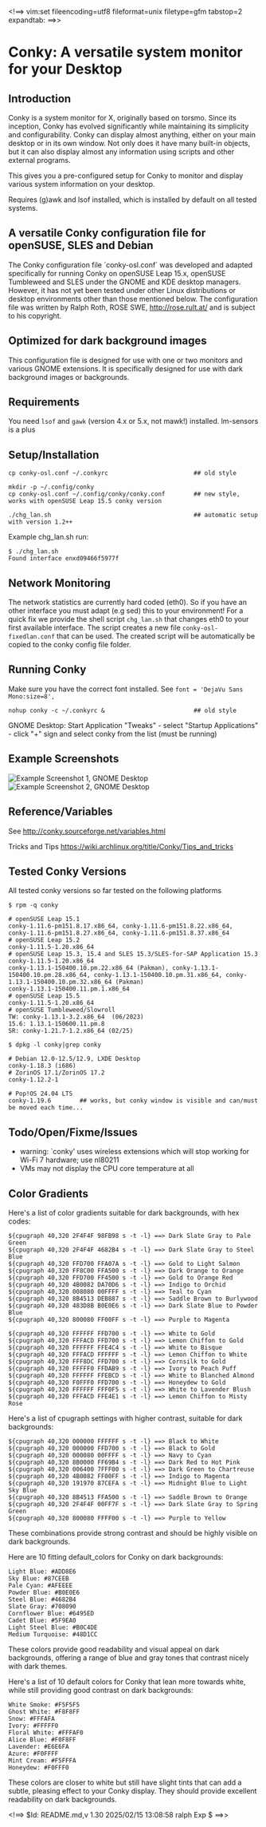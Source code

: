 <!==> vim:set fileencoding=utf8 fileformat=unix filetype=gfm tabstop=2 expandtab: ==>>

# Conky: A versatile system monitor for your Desktop

## Introduction

Conky is a system monitor for X, originally based on torsmo. Since its inception, Conky has evolved significantly while maintaining its simplicity and configurability. Conky can display almost anything, either on your main desktop or in its own window. Not only does it have many built-in objects, but it can also display almost any information using scripts and other external programs.

This gives you a pre-configured setup for Conky to monitor and display various system information on your desktop.

Requires (g)awk and lsof installed, which is installed by default on all tested systems.

## A versatile Conky configuration file for openSUSE, SLES and Debian

The Conky configuration file ´conky-osl.conf´ was developed and adapted specifically for running Conky on openSUSE Leap 15.x, openSUSE Tumbleweed and SLES under the GNOME and KDE desktop managers. However, it has not yet been tested under other Linux distributions or desktop environments other than those mentioned below. The configuration file was written by Ralph Roth, ROSE SWE, http://rose.rult.at/ and is subject to his copyright.

## Optimized for dark background images

This configuration file is designed for use with one or two monitors and various GNOME extensions. It is specifically designed for use with dark background images or backgrounds.

## Requirements

You need `lsof` and `gawk` (version 4.x or 5.x, not mawk!) installed. lm-sensors is a plus 

## Setup/Installation

    cp conky-osl.conf ~/.conkyrc                        ## old style

    mkdir -p ~/.config/conky
    cp conky-osl.conf ~/.config/conky/conky.conf        ## new style, works with openSUSE Leap 15.5 conky version

    ./chg_lan.sh                                        ## automatic setup with version 1.2++

Example chg_lan.sh run:

    $ ./chg_lan.sh
    Found interface enxd09466f5977f


## Network Monitoring

The network statistics are currently hard coded (eth0). So if you have an other interface you must adapt (e.g sed) this to your environment! For a quick fix we provide the shell script `chg_lan.sh` that changes eth0 to your first available interface. The script creates a new file `conky-osl-fixedlan.conf` that can be used. The created script will be automatically be copied to the conky config file folder.

## Running Conky

Make sure you have the correct font installed. See `font = 'DejaVu Sans Mono:size=8',`

    nohup conky -c ~/.conkyrc &                         ## old style

GNOME Desktop:  Start Application "Tweaks" - select "Startup Applications" - click "+" sign and select conky from the list (must be running)

## Example Screenshots

![Example Screenshot 1, GNOME Desktop](https://raw.githubusercontent.com/roseswe/conky-osl/master/ExampleZorinOS172.jpg "GNOME/ZorinOS Desktop Example (Dark Background)")
![Example Screenshot 2, GNOME Desktop](https://raw.githubusercontent.com/roseswe/conky-osl/master/ExampleOS155.png "GNOME 15.5 Desktop Example (Blue Background)")

## Reference/Variables

See <http://conky.sourceforge.net/variables.html>

Tricks and Tips <https://wiki.archlinux.org/title/Conky/Tips_and_tricks>

## Tested Conky Versions

All tested conky versions so far tested on the following platforms

    $ rpm -q conky

    # openSUSE Leap 15.1
    conky-1.11.6-pm151.8.17.x86_64, conky-1.11.6-pm151.8.22.x86_64,
    conky-1.11.6-pm151.8.27.x86_64, conky-1.11.6-pm151.8.37.x86_64
    # openSUSE Leap 15.2
    conky-1.11.5-1.20.x86_64
    # openSUSE Leap 15.3, 15.4 and SLES 15.3/SLES-for-SAP Application 15.3
    conky-1.11.5-1.20.x86_64
    conky-1.13.1-150400.10.pm.22.x86_64 (Pakman), conky-1.13.1-150400.10.pm.28.x86_64, conky-1.13.1-150400.10.pm.31.x86_64, conky-1.13.1-150400.10.pm.32.x86_64 (Pakman)
    conky-1.13.1-150400.11.pm.1.x86_64
    # openSUSE Leap 15.5
    conky-1.11.5-1.20.x86_64
    # openSUSE Tumbleweed/Slowroll
    TW: conky-1.13.1-3.2.x86_64  (06/2023)
    15.6: 1.13.1-150600.11.pm.8
    SR: conky-1.21.7-1.2.x86_64 (02/25)

    $ dpkg -l conky|grep conky

    # Debian 12.0-12.5/12.9, LXDE Desktop
    conky-1.18.3 (i686)
    # ZorinOS 17.1/ZorinOS 17.2
    conky-1.12.2-1

    # Pop!OS 24.04 LTS
    conky-1.19.6        ## works, but conky window is visible and can/must be moved each time...

## Todo/Open/Fixme/Issues

- warning: `conky' uses wireless extensions which will stop working for Wi-Fi 7 hardware; use nl80211
- VMs may not display the CPU core temperature at all

## Color Gradients
Here's a list of color gradients suitable for dark backgrounds, with hex codes:

    ${cpugraph 40,320 2F4F4F 98FB98 s -t -l} ==> Dark Slate Gray to Pale Green
    ${cpugraph 40,320 2F4F4F 4682B4 s -t -l} ==> Dark Slate Gray to Steel Blue
    ${cpugraph 40,320 FFD700 FFA07A s -t -l} ==> Gold to Light Salmon
    ${cpugraph 40,320 FF8C00 FFA500 s -t -l} ==> Dark Orange to Orange
    ${cpugraph 40,320 FFD700 FF4500 s -t -l} ==> Gold to Orange Red
    ${cpugraph 40,320 4B0082 DA70D6 s -t -l} ==> Indigo to Orchid
    ${cpugraph 40,320 008080 00FFFF s -t -l} ==> Teal to Cyan
    ${cpugraph 40,320 8B4513 DEB887 s -t -l} ==> Saddle Brown to Burlywood
    ${cpugraph 40,320 483D8B B0E0E6 s -t -l} ==> Dark Slate Blue to Powder Blue
    ${cpugraph 40,320 800080 FF00FF s -t -l} ==> Purple to Magenta

    ${cpugraph 40,320 FFFFFF FFD700 s -t -l} ==> White to Gold
    ${cpugraph 40,320 FFFACD FFD700 s -t -l} ==> Lemon Chiffon to Gold
    ${cpugraph 40,320 FFFFFF FFE4C4 s -t -l} ==> White to Bisque
    ${cpugraph 40,320 FFFACD FFFFFF s -t -l} ==> Lemon Chiffon to White
    ${cpugraph 40,320 FFF8DC FFD700 s -t -l} ==> Cornsilk to Gold
    ${cpugraph 40,320 FFFFF0 FFDAB9 s -t -l} ==> Ivory to Peach Puff
    ${cpugraph 40,320 FFFFFF FFEBCD s -t -l} ==> White to Blanched Almond
    ${cpugraph 40,320 F0FFF0 FFD700 s -t -l} ==> Honeydew to Gold
    ${cpugraph 40,320 FFFFFF FFF0F5 s -t -l} ==> White to Lavender Blush
    ${cpugraph 40,320 FFFACD FFE4E1 s -t -l} ==> Lemon Chiffon to Misty Rose

Here's a list of cpugraph settings with higher contrast, suitable for dark backgrounds:

    ${cpugraph 40,320 000000 FFFFFF s -t -l} ==> Black to White
    ${cpugraph 40,320 000000 FFD700 s -t -l} ==> Black to Gold
    ${cpugraph 40,320 000080 00FFFF s -t -l} ==> Navy to Cyan
    ${cpugraph 40,320 8B0000 FF69B4 s -t -l} ==> Dark Red to Hot Pink
    ${cpugraph 40,320 006400 7FFF00 s -t -l} ==> Dark Green to Chartreuse
    ${cpugraph 40,320 4B0082 FF00FF s -t -l} ==> Indigo to Magenta
    ${cpugraph 40,320 191970 87CEFA s -t -l} ==> Midnight Blue to Light Sky Blue
    ${cpugraph 40,320 8B4513 FFA500 s -t -l} ==> Saddle Brown to Orange
    ${cpugraph 40,320 2F4F4F 00FF7F s -t -l} ==> Dark Slate Gray to Spring Green
    ${cpugraph 40,320 800080 FFFF00 s -t -l} ==> Purple to Yellow


These combinations provide strong contrast and should be highly visible on dark backgrounds.

Here are 10 fitting default_colors for Conky on dark backgrounds:

    Light Blue: #ADD8E6
    Sky Blue: #87CEEB
    Pale Cyan: #AFEEEE
    Powder Blue: #B0E0E6
    Steel Blue: #4682B4
    Slate Gray: #708090
    Cornflower Blue: #6495ED
    Cadet Blue: #5F9EA0
    Light Steel Blue: #B0C4DE
    Medium Turquoise: #48D1CC

These colors provide good readability and visual appeal on dark backgrounds, offering a range of blue and gray tones that contrast nicely with dark themes.

Here's a list of 10 default colors for Conky that lean more towards white, while still providing good contrast on dark backgrounds:

    White Smoke: #F5F5F5
    Ghost White: #F8F8FF
    Snow: #FFFAFA
    Ivory: #FFFFF0
    Floral White: #FFFAF0
    Alice Blue: #F0F8FF
    Lavender: #E6E6FA
    Azure: #F0FFFF
    Mint Cream: #F5FFFA
    Honeydew: #F0FFF0

These colors are closer to white but still have slight tints that can add a subtle, pleasing effect to your Conky display. They should provide excellent readability on dark backgrounds.

<!==> $Id: README.md,v 1.30 2025/02/15 13:08:58 ralph Exp $ ==>>
